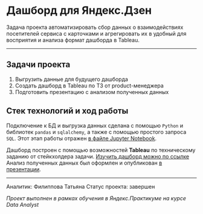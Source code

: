 # Дашборд для Яндекс.Дзен
Задача проекта автоматизировать сбор данных о взаимодействиях посетителей сервиса с карточками и агрегировать их в удобный для восприятия и анализа формат дашборда в Tableau.  
___
## Задачи проекта  
1. Выгрузить данные для будущего дашборда
2. Создать дашборд в Tableau по ТЗ от product-менеджера
3. Подготовить презентацию с анализом полученных данных

## Стек технологий и ход работы
Подключение к БД и выгрузка данных сделана с помощью `Python` и библиотек `pandas` и `sqlalchemy`, а также с помощью простого запроса `SQL`. Этот этап работы отражен [в файле Jupyter Notebook](https://github.com/Tatyana-Filippova/portfolio_filippova/blob/main/9.%20%D0%94%D0%B0%D1%88%D0%B1%D0%BE%D1%80%D0%B4%20Tableau%20%D0%B4%D0%BB%D1%8F%20%D0%AF%D0%BD%D0%B4%D0%B5%D0%BA%D1%81.%D0%94%D0%B7%D0%B5%D0%BD/data_loading_for_yandex_zen.ipynb).  
  
Дашборд построен с помощью возможностей **Tableau** по техническому заданию от стейкхолдера задачи. [Изучить дашборд можно по ссылке](https://public.tableau.com/app/profile/tatiana3884/viz/Book1_16263628326690/Dashboard)  
Анализ полученных данных был оформлен и опубликован [в презентации](https://drive.google.com/file/d/1sdu1H57cawzt5SXXcjUpiWiKDdwIZ9a7/view?usp=sharing).
___
Аналитик: Филиппова Татьяна 
Статус проекта: завершен

*Проект выполнен в рамках обучения в Яндекс.Практикуме на курсе Data Analyst*
